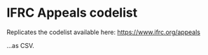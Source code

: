 # IFRC Appeals codelist

Replicates the codelist available here:
https://www.ifrc.org/appeals

…as CSV.
